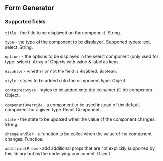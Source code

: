 ## Form Generator

### Supported fields

`title` - the title to be displayed on the component. String.

`type` - the type of the component to be displayed. Supported types: text, select. String.

`options` - the options to be displayed in the select component (only used for type: select). Array of Objects with value & label as keys.

`disabled` - whether or not the field is disabled. Boolean.

`style` - styles to be added onto the component type. Object.

`containerStyle` - styles to be added onto the container (Grid) component. Object.

`componentOverride` - a component to be used instead of the default component for a given type. React Component.

`state` - the state to be updated when the value of the component changes. String.

`changeHandler` - a function to be called when the value of the component changes. Function.

`additionalProps` - add additional props that are not explicitly supported by this library but by the underlying component. Object
